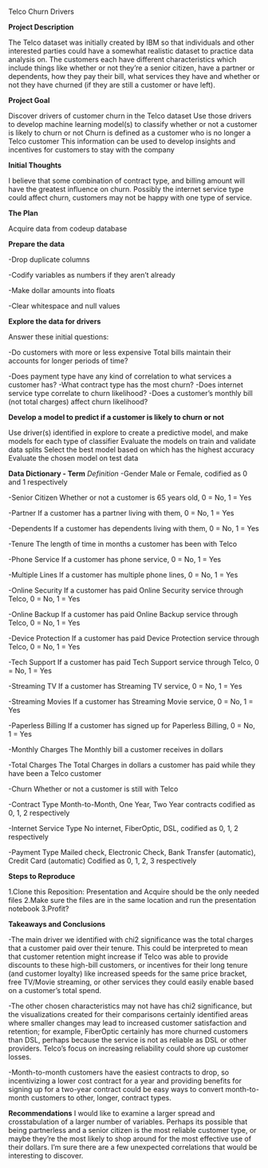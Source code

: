 Telco Churn Drivers

**Project Description**


The Telco dataset was initially created by IBM so that individuals and other interested parties could have a somewhat realistic dataset to practice data analysis on. The customers each have different characteristics which include things like whether or not they’re a senior citizen, have a partner or dependents, how they pay their bill, what services they have and whether or not they have churned (if they are still a customer or have left).

**Project Goal**


Discover drivers of customer churn in the Telco dataset
Use those drivers to develop machine learning model(s) to classify whether or not a customer is likely to churn or not
Churn is defined as a customer who is no longer a Telco customer
This information can be used to develop insights and incentives for customers to stay with the company

**Initial Thoughts**

I believe that some combination of contract type, and billing amount will have the greatest influence on churn.
Possibly the internet service type could affect churn, customers may not be happy with one type of service. 

**The Plan**


Acquire data from codeup database

**Prepare the data**


-Drop duplicate columns

-Codify variables as numbers if they aren’t already

-Make dollar amounts into floats

-Clear whitespace and null values


**Explore the data for drivers** 


Answer these initial questions:

-Do customers with more or less expensive Total bills maintain their accounts for longer periods of time?

-Does payment type have any kind of correlation to what services a customer has?
-What contract type has the most churn?
-Does internet service type correlate to churn likelihood?
-Does a customer’s monthly bill (not total charges) affect churn likelihood?



**Develop a model to predict if a customer is likely to churn or not**

Use driver(s) identified in explore to create a predictive model, and make models for each type of classifier
Evaluate the models on train and validate data splits
Select the best model based on which has the highest accuracy
Evaluate the chosen model on test data


**Data Dictionary - Term**         *Definition*
-Gender
Male or Female, codified as 0 and 1 respectively

-Senior Citizen
Whether or not a customer is 65 years old, 0 = No, 1 = Yes

-Partner
If a customer has a partner living with them, 0 = No, 1 = Yes

-Dependents
If a customer has dependents living with them, 0 = No, 1 = Yes

-Tenure
The length of time in months a customer has been with Telco

-Phone Service
If a customer has phone service, 0 = No, 1 = Yes

-Multiple Lines
If a customer has multiple phone lines, 0 = No, 1 = Yes

-Online Security
If a customer has paid Online Security service through Telco, 0 = No, 1 = Yes

-Online Backup
If a customer has paid Online Backup service through Telco, 0 = No, 1 = Yes

-Device Protection
If a customer has paid Device Protection service through Telco, 0 = No, 1 = Yes

-Tech Support
If a customer has paid Tech Support service through Telco, 0 = No, 1 = Yes

-Streaming TV
If a customer has Streaming TV service, 0 = No, 1 = Yes

-Streaming Movies
If a customer has Streaming Movie service, 0 = No, 1 = Yes

-Paperless Billing
If a customer has signed up for Paperless Billing, 0 = No, 1 = Yes

-Monthly Charges
The Monthly bill a customer receives in dollars

-Total Charges
The Total Charges in dollars a customer has paid while they have been a Telco customer

-Churn
Whether or not a customer is still with Telco

-Contract Type
Month-to-Month, One Year, Two Year contracts codified as 0, 1, 2 respectively

-Internet Service Type
No internet, FiberOptic, DSL, codified as 0, 1, 2 respectively

-Payment Type
Mailed check, Electronic Check, Bank Transfer (automatic), Credit Card (automatic)
Codified as 0, 1, 2, 3 respectively



**Steps to Reproduce**

1.Clone this Reposition: Presentation and Acquire should be the only needed files
2.Make sure the files are in the same location and run the presentation notebook
3.Profit?


**Takeaways and Conclusions**


   -The main driver we identified with chi2 significance was the total charges that a customer paid over their tenure. This could be interpreted to mean that customer retention might increase if Telco was able to provide discounts to these high-bill customers, or incentives for their long tenure (and customer loyalty) like increased speeds for the same price bracket, free TV/Movie streaming, or other services they could easily enable based on a customer’s total spend. 


   -The other chosen characteristics may not have has chi2 significance, but the visualizations created for their comparisons certainly identified areas where smaller changes may lead to increased customer satisfaction and retention; for example, FiberOptic certainly has more churned customers than DSL, perhaps because the service is not as reliable as DSL or other providers. Telco’s focus on increasing reliability could shore up customer losses. 


   -Month-to-month customers have the easiest contracts to drop, so incentivizing a lower cost contract for a year and providing benefits for signing up for a two-year contract could be easy ways to convert month-to-month customers to other, longer, contract types. 


**Recommendations**
  I would like to examine a larger spread and crosstabulation of a larger number of variables.
  Perhaps its possible that being partnerless and a senior citizen is the most reliable customer
  type, or maybe they’re the most likely to shop around for the most effective use of their
  dollars. I’m sure there are a few unexpected correlations that would be interesting to discover. 
